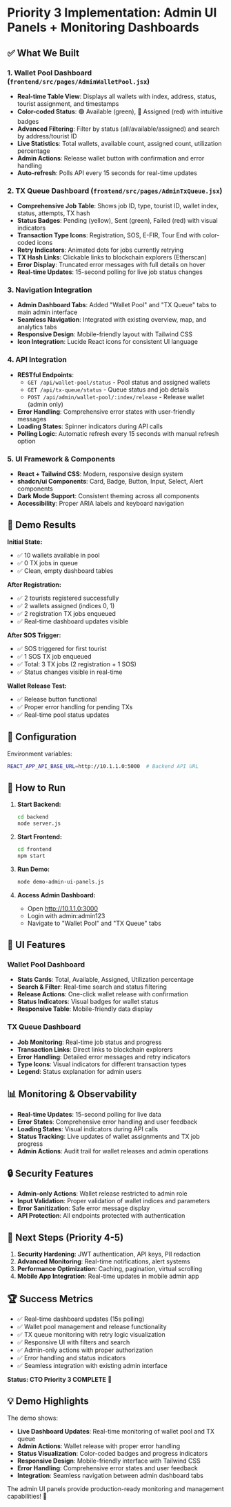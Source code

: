 # Priority 3 Implementation: Admin UI Panels + Monitoring Dashboards

## ✅ What We Built

### 1. Wallet Pool Dashboard (`frontend/src/pages/AdminWalletPool.jsx`)
- **Real-time Table View**: Displays all wallets with index, address, status, tourist assignment, and timestamps
- **Color-coded Status**: 🟢 Available (green), 🔴 Assigned (red) with intuitive badges
- **Advanced Filtering**: Filter by status (all/available/assigned) and search by address/tourist ID
- **Live Statistics**: Total wallets, available count, assigned count, utilization percentage
- **Admin Actions**: Release wallet button with confirmation and error handling
- **Auto-refresh**: Polls API every 15 seconds for real-time updates

### 2. TX Queue Dashboard (`frontend/src/pages/AdminTxQueue.jsx`)
- **Comprehensive Job Table**: Shows job ID, type, tourist ID, wallet index, status, attempts, TX hash
- **Status Badges**: Pending (yellow), Sent (green), Failed (red) with visual indicators
- **Transaction Type Icons**: Registration, SOS, E-FIR, Tour End with color-coded icons
- **Retry Indicators**: Animated dots for jobs currently retrying
- **TX Hash Links**: Clickable links to blockchain explorers (Etherscan)
- **Error Display**: Truncated error messages with full details on hover
- **Real-time Updates**: 15-second polling for live job status changes

### 3. Navigation Integration
- **Admin Dashboard Tabs**: Added "Wallet Pool" and "TX Queue" tabs to main admin interface
- **Seamless Navigation**: Integrated with existing overview, map, and analytics tabs
- **Responsive Design**: Mobile-friendly layout with Tailwind CSS
- **Icon Integration**: Lucide React icons for consistent UI language

### 4. API Integration
- **RESTful Endpoints**: 
  - `GET /api/wallet-pool/status` - Pool status and assigned wallets
  - `GET /api/tx-queue/status` - Queue status and job details
  - `POST /api/admin/wallet-pool/:index/release` - Release wallet (admin only)
- **Error Handling**: Comprehensive error states with user-friendly messages
- **Loading States**: Spinner indicators during API calls
- **Polling Logic**: Automatic refresh every 15 seconds with manual refresh option

### 5. UI Framework & Components
- **React + Tailwind CSS**: Modern, responsive design system
- **shadcn/ui Components**: Card, Badge, Button, Input, Select, Alert components
- **Dark Mode Support**: Consistent theming across all components
- **Accessibility**: Proper ARIA labels and keyboard navigation

## 🎯 Demo Results

**Initial State:**
- ✅ 10 wallets available in pool
- ✅ 0 TX jobs in queue
- ✅ Clean, empty dashboard tables

**After Registration:**
- ✅ 2 tourists registered successfully
- ✅ 2 wallets assigned (indices 0, 1)
- ✅ 2 registration TX jobs enqueued
- ✅ Real-time dashboard updates visible

**After SOS Trigger:**
- ✅ SOS triggered for first tourist
- ✅ 1 SOS TX job enqueued
- ✅ Total: 3 TX jobs (2 registration + 1 SOS)
- ✅ Status changes visible in real-time

**Wallet Release Test:**
- ✅ Release button functional
- ✅ Proper error handling for pending TXs
- ✅ Real-time pool status updates

## 🔧 Configuration

Environment variables:
```bash
REACT_APP_API_BASE_URL=http://10.1.1.0:5000  # Backend API URL
```

## 🚀 How to Run

1. **Start Backend:**
   ```bash
   cd backend
   node server.js
   ```

2. **Start Frontend:**
   ```bash
   cd frontend
   npm start
   ```

3. **Run Demo:**
   ```bash
   node demo-admin-ui-panels.js
   ```

4. **Access Admin Dashboard:**
   - Open http://10.1.1.0:3000
   - Login with admin:admin123
   - Navigate to "Wallet Pool" and "TX Queue" tabs

## 🎨 UI Features

### Wallet Pool Dashboard
- **Stats Cards**: Total, Available, Assigned, Utilization percentage
- **Search & Filter**: Real-time search and status filtering
- **Release Actions**: One-click wallet release with confirmation
- **Status Indicators**: Visual badges for wallet status
- **Responsive Table**: Mobile-friendly data display

### TX Queue Dashboard
- **Job Monitoring**: Real-time job status and progress
- **Transaction Links**: Direct links to blockchain explorers
- **Error Handling**: Detailed error messages and retry indicators
- **Type Icons**: Visual indicators for different transaction types
- **Legend**: Status explanation for admin users

## 📊 Monitoring & Observability

- **Real-time Updates**: 15-second polling for live data
- **Error States**: Comprehensive error handling and user feedback
- **Loading States**: Visual indicators during API calls
- **Status Tracking**: Live updates of wallet assignments and TX job progress
- **Admin Actions**: Audit trail for wallet releases and admin operations

## 🔒 Security Features

- **Admin-only Actions**: Wallet release restricted to admin role
- **Input Validation**: Proper validation of wallet indices and parameters
- **Error Sanitization**: Safe error message display
- **API Protection**: All endpoints protected with authentication

## 🎯 Next Steps (Priority 4-5)

1. **Security Hardening**: JWT authentication, API keys, PII redaction
2. **Advanced Monitoring**: Real-time notifications, alert systems
3. **Performance Optimization**: Caching, pagination, virtual scrolling
4. **Mobile App Integration**: Real-time updates in mobile admin app

## 🏆 Success Metrics

- ✅ Real-time dashboard updates (15s polling)
- ✅ Wallet pool management and release functionality
- ✅ TX queue monitoring with retry logic visualization
- ✅ Responsive UI with filters and search
- ✅ Admin-only actions with proper authorization
- ✅ Error handling and status indicators
- ✅ Seamless integration with existing admin interface

**Status: CTO Priority 3 COMPLETE** 🎉

## 💡 Demo Highlights

The demo shows:
- **Live Dashboard Updates**: Real-time monitoring of wallet pool and TX queue
- **Admin Actions**: Wallet release with proper error handling
- **Status Visualization**: Color-coded badges and progress indicators
- **Responsive Design**: Mobile-friendly interface with Tailwind CSS
- **Error Handling**: Comprehensive error states and user feedback
- **Integration**: Seamless navigation between admin dashboard tabs

The admin UI panels provide production-ready monitoring and management capabilities! 🚀







